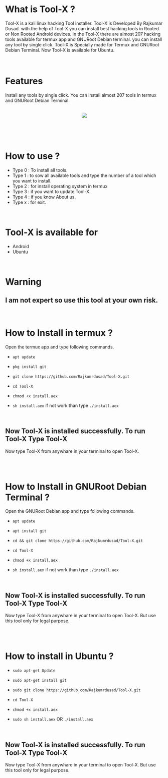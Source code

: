 
# What is Tool-X ?

Tool-X is a kali linux hacking Tool installer. Tool-X is Developed By Rajkumar Dusad. with the help of Tool-X you can install best hacking tools in Rooted or Non Rooted Android devices. In the Tool-X there are almost 207 hacking tools available for termux app and GNURoot Debian terminal. you can install any tool by single click. Tool-X is Specially made for Termux and GNURoot Debian Terminal. Now Tool-X is available for Ubuntu.
<br/><br/><br/>

# Features

Install any tools by single click. You can install almost 207 tools in termux and GNURoot Debian Terminal.
<br/></br>

<p align="center">
<img src="https://github.com/Rajkumrdusad/Tool-X/blob/master/.sc/Tool-X.jpg"/>
</p>

<br/><br/><br/>

# How to use ?

- Type 0 : To install all tools.
- Type 1 : to sow all available tools and type the number of a tool which you want to install.
- Type 2 : for install operating system in termux
- Type 3 : if you want to update Tool-X.
- Type 4 : if you know About us.
- Type x : for exit.

<br/>

# Tool-X is available for

* Android
* Ubuntu

<br/>

# Warning

## I am not expert so use this tool at your own risk.

<br/>

# How to Install in termux ?

Open the termux app and type following commands.

* `apt update`

* `pkg install git`

* `git clone https://github.com/Rajkumrdusad/Tool-X.git`

* `cd Tool-X`

* `chmod +x install.aex`

* `sh install.aex` if not work than type `./install.aex`

<br/>

## Now Tool-X is installed successfully. To run Tool-X Type Tool-X

Now type Tool-X from anywhare in your terminal to open Tool-X.

<br/><br/>

# How to Install in GNURoot Debian Terminal ?

Open the GNURoot Debian app and type following commands.

* `apt update`

* `apt install git`

* `cd && git clone https://github.com/Rajkumrdusad/Tool-X.git`

* `cd Tool-X`

* `chmod +x install.aex`

* `sh install.aex` if not work than type `./install.aex`

<br/>

## Now Tool-X is installed successfully. To run Tool-X Type Tool-X

Now type Tool-X from anywhare in your terminal to open Tool-X. But use this tool only for legal purpose.

<br/><br/>

# How to install in Ubuntu ?

* `sudo apt-get Update`

* `sudo apt-get install git`

* `sudo git clone https://github.com/Rajkumrdusad/Tool-X.git`

* `cd Tool-X`

* `chmod +x install.aex`

* `sudo sh install.aex` OR `./install.aex`

<br/>

## Now Tool-X is installed successfully. To run Tool-X Type Tool-X

Now type Tool-X from anywhare in your terminal to open Tool-X. But use this tool only for legal purpose.

<br/><br/>
